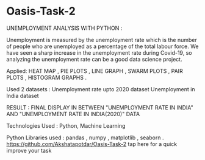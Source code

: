 # Oasis-Task-2
UNEMPLOYMENT ANALYSIS WITH PYTHON :

Unemployment is measured by the unemployment rate which is the number of people who are unemployed as a percentage of the total labour force. We have seen a sharp increase in the unemployment rate during Covid-19, so analyzing the unemployment rate can be a good data science project.

Applied:
HEAT MAP ,
PIE PLOTS ,
LINE GRAPH ,
SWARM PLOTS ,
PAIR PLOTS ,
HISTOGRAM GRAPHS .

Used 2 datasets :
Unemployment rate upto 2020 dataset
Unemployment in India dataset

RESULT :
FINAL DISPLAY IN BETWEEN "UNEMPLOYMENT RATE IN INDIA" AND "UNEMPLOYMENT RATE IN INDIA(2020)" DATA

Technologies Used :
Python, Machine Learning

Python Libraries used :
pandas ,
numpy ,
matplotlib ,
seaborn .
https://github.com/Akshatapotdar/Oasis-Task-2  tap here for a quick improve your task

